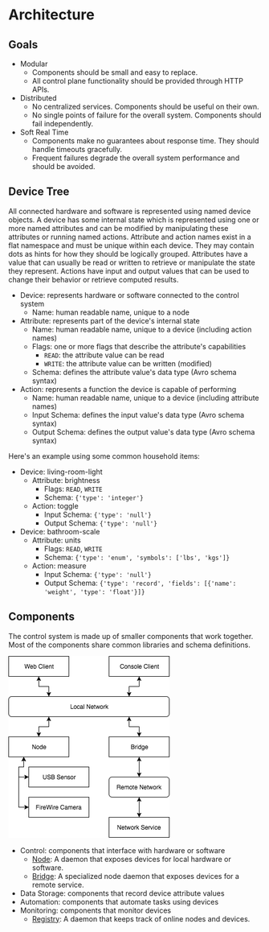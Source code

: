 # Architecture

## Goals

* Modular
  * Components should be small and easy to replace.
  * All control plane functionality should be provided through HTTP APIs.
* Distributed
  * No centralized services. Components should be useful on their own.
  * No single points of failure for the overall system. Components should fail independently.
* Soft Real Time
  * Components make no guarantees about response time. They should handle timeouts gracefully.
  * Frequent failures degrade the overall system performance and should be avoided.

## Device Tree

All connected hardware and software is represented using named device objects. A device has some internal state
which is represented using one or more named attributes and can be modified by manipulating these attributes or running
named actions. Attribute and action names exist in a flat namespace and must be unique within each device. They may
contain dots as hints for how they should be logically grouped. Attributes have a value that can usually be read or
written to retrieve or manipulate the state they represent. Actions have input and output values that can be used to
change their behavior or retrieve computed results.

* Device: represents hardware or software connected to the control system
  * Name: human readable name, unique to a node
* Attribute: represents part of the device's internal state
  * Name: human readable name, unique to a device (including action names)
  * Flags: one or more flags that describe the attribute's capabilities
    * `READ`: the attribute value can be read
    * `WRITE`: the attribute value can be written (modified)
  * Schema: defines the attribute value's data type (Avro schema syntax)
* Action: represents a function the device is capable of performing
  * Name: human readable name, unique to a device (including attribute names)
  * Input Schema: defines the input value's data type (Avro schema syntax)
  * Output Schema: defines the output value's data type (Avro schema syntax)

Here's an example using some common household items:

* Device: living-room-light
  * Attribute: brightness
    * Flags: `READ`, `WRITE`
    * Schema: `{'type': 'integer'}`
  * Action: toggle
    * Input Schema: `{'type': 'null'}`
    * Output Schema: `{'type': 'null'}`
* Device: bathroom-scale
  * Attribute: units
    * Flags: `READ`, `WRITE`
    * Schema: `{'type': 'enum', 'symbols': ['lbs', 'kgs']}`
  * Action: measure
    * Input Schema: `{'type': 'null'}`
    * Output Schema: `{'type': 'record', 'fields': [{'name': 'weight', 'type': 'float'}]}`

## Components

The control system is made up of smaller components that work together. Most of the components share common libraries
and schema definitions.

![](components.png)

* Control: components that interface with hardware or software
  * [Node](Node.md): A daemon that exposes devices for local hardware or software.
  * [Bridge](Node.md): A specialized node daemon that exposes devices for a remote service.
* Data Storage: components that record device attribute values
* Automation: components that automate tasks using devices
* Monitoring: components that monitor devices
  * [Registry](Registry.md): A daemon that keeps track of online nodes and devices.
